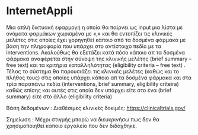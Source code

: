 # InternetAppli

Mια απλή δικτυακή εφαρμογή η οποία θα παίρνει ως input μια λίστα με ονόματα φαρμάκων χωρισμένα με «,» και θα εντοπίζει τις κλινικές μελέτες στις οποίες έχει χορηγηθεί κάποιο από τα δοσμένα φάρμακα με βάση την πληροφορία που υπάρχει στο αντίστοιχο πεδίο με τα interventions. Ακολούθως θα εξετάζει κατά πόσο κάποιο απ τα δοσμένα φάρμακα αναφέρεται στην σύνοψη της κλινικής μελέτης (brief summary – free text) και τα κριτήρια καταλληλότητας (eligibility criteria – free text) .
Τέλος το σύστημα θα παρουσιάζει τις κλινικές μελέτες (καθώς και το πλήθος τους) στις οποίες υπάρχει κάποιο απ τα δοσμένα φάρμακα και στα τρία παραπάνω πεδία (interventions, brief summary, eligibility criteira) καθώς επίσης και αυτές στις οποία δεν υπάρχει είτε στο ένα (brief summary) είτε στο άλλο (eligibility criteria)

Βάση δεδομένων : Διαθέσιμες κλινικές δοκιμές: https://clinicaltrials.gov/

Σημείωση : Μέχρι στιγμής μπορώ να διευκρινήσω πως δεν θα χρησιμοποιηθεί κάποιο εργαλείο που δεν διδάχθηκε.
